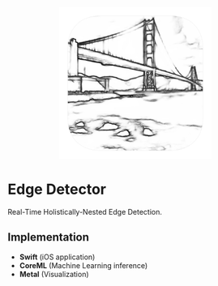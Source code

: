 <h3 align="center">
  <img src="assets/edge_detector_icon_web.png" width="300">
</h3>

# Edge Detector

Real-Time Holistically-Nested Edge Detection.

## Implementation

* **Swift** (iOS application)
* **CoreML** (Machine Learning inference)
* **Metal** (Visualization)

